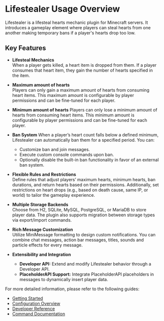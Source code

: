 # Lifestealer Usage Overview

Lifestealer is a lifesteal hearts mechanic plugin for Minecraft servers. It introduces a gameplay element where players
can steal hearts from one another making temporary bans if a player's hearts drop too low.

## Key Features

- **Lifesteal Mechanics**  
  When a player gets killed, a heart item is dropped from them. If a player consumes that heart item, they gain
  the number of hearts specified in the item.

- **Maximum amount of hearts**  
  Players can only gain a maximum amount of hearts from consuming heart items. This maximum amount is configurable
  by player permissions and can be fine-tuned for each player.

- **Minimum amount of hearts**
  Players can only lose a minimum amount of hearts from consuming heart items. This minimum amount is configurable
  by player permissions and can be fine-tuned for each player.

- **Ban System**
  When a player’s heart count falls below a defined minimum, Lifestealer can automatically ban them for a specified
  period. You can:
    - Customize ban and join messages.
    - Execute custom console commands upon ban.
    - Optionally disable the built-in ban functionality in favor of an external ban system.

- **Flexible Rules and Restrictions**  
  Define rules that adjust players’ maximum hearts, minimum hearts, ban durations, and return hearts based on their
  permissions. Additionally, set restrictions on heart drops (e.g., based on death cause, same IP, or world) to tailor
  the gameplay experience.

- **Multiple Storage Backends**  
  Choose from H2, SQLite, MySQL, PostgreSQL, or MariaDB to store player data. The plugin also supports migration between
  storage types via export/import commands.

- **Rich Message Customization**  
  Utilize MiniMessage formatting to design custom notifications. You can combine chat messages, action bar messages,
  titles, sounds and particle effects for every message.

- **Extensibility and Integration**
    - **Developer API:** Extend and modify Lifestealer behavior through a Developer API.
    - **PlaceholderAPI Support:** Integrate PlaceholderAPI placeholders in messages to dynamically insert player data.

For more detailed information, please refer to the following guides:

- [Getting Started](../intro/getting-started.md)
- [Configuration Overview](../configuration/overview.md)
- [Developer Reference](../developer/reference.md)
- [Command Documentation](../usage/commands.md)